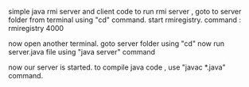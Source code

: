 ﻿simple java rmi server and client code
to run rmi server ,
goto to server folder from terminal using "cd" command.
start rmiregistry.
command : 
rmiregistry 4000

now open another terminal.
goto server folder using "cd"
now run server.java file using "java server" command

now our server is started. 
to compile java code , use "javac *.java" command. 
